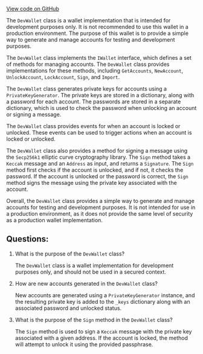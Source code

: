[View code on GitHub](https://github.com/nethermindeth/nethermind/Nethermind.Wallet/DevWallet.cs)

The `DevWallet` class is a wallet implementation that is intended for development purposes only. It is not recommended to use this wallet in a production environment. The purpose of this wallet is to provide a simple way to generate and manage accounts for testing and development purposes.

The `DevWallet` class implements the `IWallet` interface, which defines a set of methods for managing accounts. The `DevWallet` class provides implementations for these methods, including `GetAccounts`, `NewAccount`, `UnlockAccount`, `LockAccount`, `Sign`, and `Import`.

The `DevWallet` class generates private keys for accounts using a `PrivateKeyGenerator`. The private keys are stored in a dictionary, along with a password for each account. The passwords are stored in a separate dictionary, which is used to check the password when unlocking an account or signing a message.

The `DevWallet` class provides events for when an account is locked or unlocked. These events can be used to trigger actions when an account is locked or unlocked.

The `DevWallet` class also provides a method for signing a message using the `Secp256k1` elliptic curve cryptography library. The `Sign` method takes a `Keccak` message and an `Address` as input, and returns a `Signature`. The `Sign` method first checks if the account is unlocked, and if not, it checks the password. If the account is unlocked or the password is correct, the `Sign` method signs the message using the private key associated with the account.

Overall, the `DevWallet` class provides a simple way to generate and manage accounts for testing and development purposes. It is not intended for use in a production environment, as it does not provide the same level of security as a production wallet implementation.
## Questions: 
 1. What is the purpose of the `DevWallet` class?
    
    The `DevWallet` class is a wallet implementation for development purposes only, and should not be used in a secured context.

2. How are new accounts generated in the `DevWallet` class?
    
    New accounts are generated using a `PrivateKeyGenerator` instance, and the resulting private key is added to the `_keys` dictionary along with an associated password and unlocked status.

3. What is the purpose of the `Sign` method in the `DevWallet` class?
    
    The `Sign` method is used to sign a `Keccak` message with the private key associated with a given address. If the account is locked, the method will attempt to unlock it using the provided passphrase.